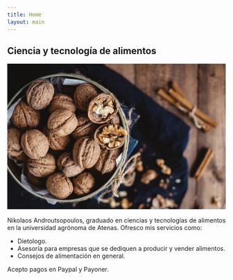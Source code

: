 ```yaml
---
title: Home
layout: main
---
```


## Ciencia y tecnología de alimentos
![alt text](/assets/hero.jpg "heroImage")

Nikolaos Androutsopoulos, graduado en ciencias y tecnologías de alimentos en la universidad agrónoma de Atenas. Ofresco mis servicios como: 
* Dietologo.
* Asesoría para empresas que se dediquen a producir y vender alimentos.
* Consejos de alimentación en general.

Acepto pagos en Paypal y Payoner.
